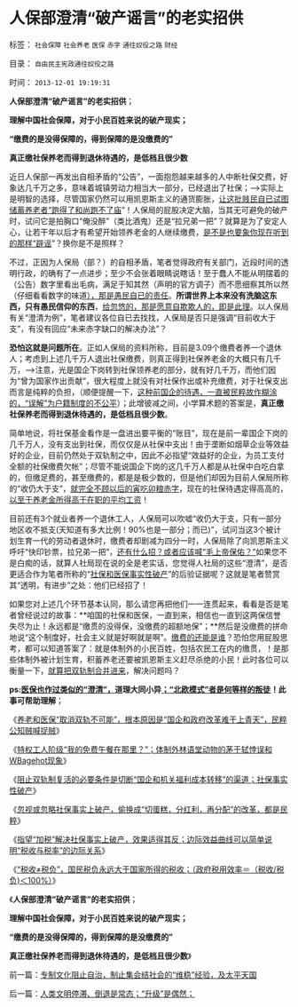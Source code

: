 # 人保部澄清“破产谣言”的老实招供

标签： `社会保障` `社会养老` `医保` `赤字` `通往奴役之路` `财经` 

目录： `自由民主宪政通往奴役之路`

时间： `2013-12-01 19:19:31`

**人保部澄清“破产谣言”的老实招供**；

**理解中国社会保障，对于小民百姓来说的破产现实；**

**“缴费的是没得保障的，得到保障的是没缴费的”**

**真正缴社保养老而得到退休待遇的，是低档且很少数**

近日人保部一再发出自相矛盾的“公告”，一面抱怨越来越多的人中断社保交费，好象达几千万之多，意味着城镇劳动力相当大一部分，已经退出了社保；——>实际上是明智的选择，尽管国家仍然可以用凯恩斯主义的通货膨胀，[让这批贱民自已试图储蓄养老者“跑得了和尚跑不了庙](../../../2012/2/15/社会保障的背书，极可能就是奴隶制;.md)”！人保局的屁股决定大脑，当其无可避免的破产时，试问它是拍胸口“俺没醉”（类比酒鬼）还是“拉兄弟一把”？就算是为了安定人心，让若干年以后才有希望开始领养老金的人继续缴费，[是不是也要象你现在听到的那样“辟谣](../../../2013/10/28/改革肯定要付出成本，最关键的问题是“改革成本由谁付出”.md)”？换你是不是照样？

不过，正因为人保局（部？）的自相矛盾，笔者觉得政府有关部门，近段时间的透明行政，的确有了一点进步；至少不会张着眼睛说瞎话！至于蠢人不能从明摆着的（公告）数字里看出毛病，满足于知其然（声明的官方调子）而不愿细察其所以然（仔细看看数字的味道[），那是愚民自已的责任](http://darthvad.blog.sohu.com/252062912.html)。**所谓世界上本来没有洗脑这东西，只有愚民信仰的东西**，[给忽悠的，那是愿意自欺欺人的，即是此理](../../../2012/12/1/民主社会不存在“被忽悠”的犯罪免责.md)。以人保局有关“澄清为例”，笔者建议各位自已去找找，人保局是否只是强调“目前收大于支”，有没有回应“未来赤字缺口的解决办法”？

**恐怕这就是问题所在**。正如人保局的资料所称，目前是3.09个缴费者养一个退休人；考虑到上述几千万人退出社保缴费，则真正得到社保养老金的大概只有几千万，——>注意，光是国企下岗转到社保领养老的部分，就有好几千万，而他们因为“曾为国家作出贡献”，很大程度上就没有对社保作出或补充缴费，对于社保支出而言是纯粹的负担，（顺便提醒一下，[这种前国企的待遇，一直被民粹故作糊涂的，“误解”为户籍制度的不公平](../../../2013/11/17/社会主义制度中的特权最大化定律,茅于轼悖误和WBagehot现象.md)）；此增彼减之间，小学算术题的答案是，**真正缴社保养老而得到退休待遇的，是低档且很少数**。

简单地说，将社保基金看作是一盘进出要平衡的“账目”，现在是前一辈国企下岗的几千万人，没有支出到社保，而仅仅是从社保中支出！由于垄断如烟草企业等效益好的企业，目前仍然处于双轨制之中，因此不必指望“效益好的企业，为员工支付全额的社保缴费欠帐”；尽管不能说国企下岗的这几千万人都是从社保中白吃白拿的，但缴足费的，甚至缴费的，都是是极少数的，但是他们却因为目前人保局所称的“收仍大于支”，[就完全不顾以后的寅吃卯粮赤字](../../../2011/12/8/凯恩斯主义是道德经济学.md)，现在的社保待遇定得高高的，[以至于养老金所得高于在职的平均工资](../../../2009/7/30/小小特权之多乎哉？不多也！.md)！

目前还有3个就业者养一个退休工人，人保局可以吹嘘“收仍大于支，只有一部分地区收不抵支(天知道有多大比例！90%也是一部分；而已)”，试问当这3个被计划生育一代的劳动者退休时，缴费者却剧减为四分一时，人保局除了向凯恩斯主义呼吁“快印钞票，拉兄弟一把”，[还有什么招？或者应该喊“毛上帝保佑？”](../../../2009/9/11/少年中国患了三种西方老人病.md)如果您不是白痴的话，就算人社局现在说的全是老实话，您觉得人社局的这些“澄清”，是否更适合作为笔者所称的“[社保和医保事实性破产](../../../2013/11/1/“为民请命”的民粹公知，对民主进程最根本的背叛.md)”的后验证据呢？这就是笔者赞赏其“透明，有进步”之处：他们已经招了！

如果您对上述几个环节基本认同，那么请您再把他们一一连贯起来，看看是否是笔者曾经说过的故事：**咱国的社保和医保，一直到来，相信也一直到这两保信誉失尽为止！永远都是“缴贯的没得保，没缴费的超额地保”；**然后是没缴费的拼命地说“这个制度好，社会主义就是好啊就是啊”。[缴费的还能是谁](../../../2009/7/30/身享特权不感恩来不知福.md)？恐怕您用屁股思考，都可以知道答案了：就是体制外的小民百姓，包括农民工在内的缴贯，！是那些体制外被计划生育，积蓄养老还要被凯恩斯主义赶尽杀绝的小民！此时各位可以衡量一下，[就算把双轨制合并进来](../../../2013/11/20/三中全会“日本模式”的改革意向,双轨制之“永远不死”的充要条件.md)，解决问题吗？

**ps:[医保也作过类似的“澄清”，](../../../2009/1/27/荒唐的医疗公共产品说：“医疗之改”与“医保之改”.md)道理大同小异[；“北欧模式”者是何等样的叛徒](../../../2011/6/28/北欧模式不是经济学命题.md)！此事可帮助理解**；

《[养老和医保“取消双轨不可能”，根本原因是“国企和政府改革难于上青天”，民粹公知贼喊捉贼](../../../2013/11/14/改革十年多来寸步难行，因为民粹公知们贼喊捉贼.md)》

《[特权工人阶级“我的免费午餐在那里？”；体制外林语堂动物的茅于轼悖误和WBagehot现象](../../../2013/11/17/社会主义制度中的特权最大化定律,茅于轼悖误和WBagehot现象.md)》

《[阻止双轨制复活的必要条件是切断“国企和机关福利成本转移”的渠道；社保事实性破产](../../../2013/11/20/三中全会“日本模式”的改革意向,双轨制之“永远不死”的充要条件.md)》

《[忽视或忽略社保事实上破产，偷换成“切蛋糕，分红利，再分配”的改革，都是民粹](../../../2013/11/23/社保被改革的唯一原因，只因为破产，及奥巴马的民粹新政.md)》

《[指望“加税”解决社保事实上破产，效果适得其反；边际效益曲线可以简单说明“税收与税率”的边际关系](../../../2013/11/24/指望“加税”解决社保破产，效果适得其反.md)》

《[“税收≠税负”，国民税负永远大于国家所得的税收；（政府税用效率＝（税收/税负)＜100%）](../../../2013/11/29/“什么是税负？”，明朝的隐性税负，明朝的解放军的奖金.md)》

《**人保部澄清“破产谣言”的老实招供**；

**理解中国社会保障，对于小民百姓来说的破产现实；**

**“缴费的是没得保障的，得到保障的是没缴费的”**

**真正缴社保养老而得到退休待遇的，是低档且很少数**》



前一篇：[专制文化阻止自治，制止集会结社会的“维稳”经验，及太平天国](../../../2013/12/1/专制文化阻止自治，制止集会结社会的“维稳”经验，及太平天国.md)

后一篇：[人类文明停滞、倒退是常态；“升级”是偶然；](../../../2013/12/2/人类文明停滞、倒退是常态；“升级”是偶然；.md)